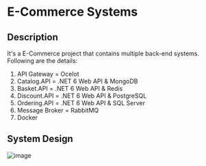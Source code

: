 # E-Commerce Systems

## Description
It's a E-Commerce project that contains multiple back-end systems. 
Following are the details:
1. API Gateway = Ocelot
2. Catalog.API = .NET 6 Web API & MongoDB
3. Basket.API = .NET 6 Web API & Redis
4. Discount.API = .NET 6 Web API & PostgreSQL
5. Ordering.API = .NET 6 Web API & SQL Server
6. Message Broker = RabbitMQ
7. Docker

## System Design
![image](https://github.com/nikopj01/ECommerceApps/assets/49547666/0e07d7ed-7146-4695-a298-e44f54cfc289)


